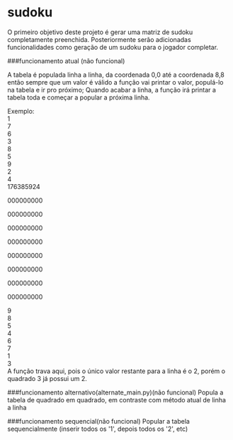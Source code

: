 # sudoku
O primeiro objetivo deste projeto é gerar uma matriz de sudoku completamente preenchida.
Posteriormente serão adicionadas funcionalidades como geração de um sudoku para o jogador completar.

###funcionamento atual (não funcional)

  A tabela é populada linha a linha, da coordenada 0,0 até a coordenada 8,8
  então sempre que um valor é válido a função vai printar o valor, populá-lo na tabela e ir pro próximo;
  Quando acabar a linha, a função irá printar a tabela toda e começar a popular a próxima linha.
  
  Exemplo:<br/>
  1 <br/>
  7 <br/>
  6 <br/>
  3 <br/>
  8 <br/>
  5<br/>
  9<br/>
  2<br/>
  4<br/>
  176385924<br/>
  
  000000000 <br/>
  
  000000000<br/>
  
  000000000<br/>
  
  000000000<br/>
  
  000000000<br/>
  
  000000000<br/>
  
  000000000<br/>
  
  000000000<br/>
  
  9<br/>
  8<br/>
  5<br/>
  4<br/>
  6<br/>
  7<br/>
  1<br/>
  3<br/>
  A função trava aqui, pois o único valor restante para a linha é o 2, porém o quadrado 3 já possui um 2.

###funcionamento alternativo(alternate_main.py)(não funcional)
Popula a tabela de quadrado em quadrado, em contraste com método atual de linha a linha

###funcionamento sequencial(não funcional)
Popular a tabela sequencialmente (inserir todos os '1', depois todos os '2', etc)
